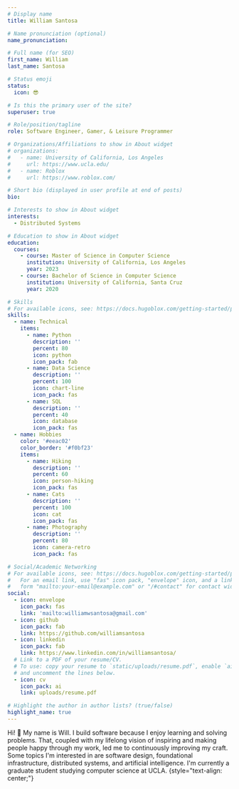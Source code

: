 ```yaml
---
# Display name
title: William Santosa

# Name pronunciation (optional)
name_pronunciation:

# Full name (for SEO)
first_name: William
last_name: Santosa

# Status emoji
status:
  icon: 😎

# Is this the primary user of the site?
superuser: true

# Role/position/tagline
role: Software Engineer, Gamer, & Leisure Programmer

# Organizations/Affiliations to show in About widget
# organizations:
#   - name: University of California, Los Angeles
#     url: https://www.ucla.edu/
#   - name: Roblox
#     url: https://www.roblox.com/

# Short bio (displayed in user profile at end of posts)
bio: 

# Interests to show in About widget
interests:
  - Distributed Systems

# Education to show in About widget
education:
  courses:
    - course: Master of Science in Computer Science
      institution: University of California, Los Angeles
      year: 2023
    - course: Bachelor of Science in Computer Science
      institution: University of California, Santa Cruz
      year: 2020

# Skills
# For available icons, see: https://docs.hugoblox.com/getting-started/page-builder/#icons
skills:
  - name: Technical
    items:
      - name: Python
        description: ''
        percent: 80
        icon: python
        icon_pack: fab
      - name: Data Science
        description: ''
        percent: 100
        icon: chart-line
        icon_pack: fas
      - name: SQL
        description: ''
        percent: 40
        icon: database
        icon_pack: fas
  - name: Hobbies
    color: '#eeac02'
    color_border: '#f0bf23'
    items:
      - name: Hiking
        description: ''
        percent: 60
        icon: person-hiking
        icon_pack: fas
      - name: Cats
        description: ''
        percent: 100
        icon: cat
        icon_pack: fas
      - name: Photography
        description: ''
        percent: 80
        icon: camera-retro
        icon_pack: fas

# Social/Academic Networking
# For available icons, see: https://docs.hugoblox.com/getting-started/page-builder/#icons
#   For an email link, use "fas" icon pack, "envelope" icon, and a link in the
#   form "mailto:your-email@example.com" or "/#contact" for contact widget.
social:
  - icon: envelope
    icon_pack: fas
    link: 'mailto:williamwsantosa@gmail.com'
  - icon: github
    icon_pack: fab
    link: https://github.com/williamsantosa
  - icon: linkedin
    icon_pack: fab
    link: https://www.linkedin.com/in/williamsantosa/
  # Link to a PDF of your resume/CV.
  # To use: copy your resume to `static/uploads/resume.pdf`, enable `ai` icons in `params.yaml`,
  # and uncomment the lines below.
  - icon: cv
    icon_pack: ai
    link: uploads/resume.pdf

# Highlight the author in author lists? (true/false)
highlight_name: true
---
```


Hi! 👋 My name is Will.
I build software because I enjoy learning and solving problems.
That, coupled with my lifelong vision of inspiring and making people happy through my work, led me to continuously improving my craft.
Some topics I'm interested in are software design, foundational infrastructure, distributed systems, and artificial intelligence.
I'm currently a graduate student studying computer science at UCLA.
{style="text-align: center;"}
